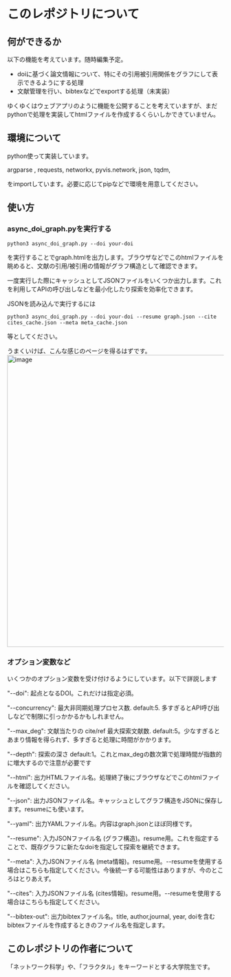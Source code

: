 # このレポジトリについて
## 何ができるか
以下の機能を考えています。随時編集予定。
- doiに基づく論文情報について、特にその引用被引用関係をグラフにして表示できるようにする処理
- 文献管理を行い、bibtexなどでexportする処理（未実装）

ゆくゆくはウェブアプリのように機能を公開することを考えていますが、まだpythonで処理を実装してhtmlファイルを作成するくらいしかできていません。

## 環境について
python使って実装しています。

argparse , 
requests, 
networkx, 
pyvis.network, 
json, 
tqdm, 

をimportしています。必要に応じてpipなどで環境を用意してください。

## 使い方
### async_doi_graph.pyを実行する
```
python3 async_doi_graph.py --doi your-doi
```
を実行することでgraph.htmlを出力します。ブラウザなどでこのhtmlファイルを眺めると、文献の引用/被引用の情報がグラフ構造として確認できます。

一度実行した際にキャッシュとしてJSONファイルをいくつか出力します。これを利用してAPIの呼び出しなどを最小化したり探索を効率化できます。

JSONを読み込んで実行するには
```
python3 async_doi_graph.py --doi your-doi --resume graph.json --cite cites_cache.json --meta meta_cache.json
```

等としてください。

うまくいけば、こんな感じのページを得るはずです。
<img width="1460" height="680" alt="image" src="https://github.com/user-attachments/assets/48530542-11a8-4f1c-8ae9-53ab4a4cd6f2" />


### オプション変数など
いくつかのオプション変数を受け付けるようにしています。以下で詳説します


"--doi": 起点となるDOI。これだけは指定必須。

"--concurrency": 最大非同期処理プロセス数. default:5. 多すぎるとAPI呼び出しなどで制限に引っかかるかもしれません。

"--max_deg": 文献当たりの cite/ref 最大探索文献数. default:5。少なすぎるとあまり情報を得られず、多すぎると処理に時間がかかります。

"--depth": 探索の深さ default:1。これとmax_degの数次第で処理時間が指数的に増大するので注意が必要です

"--html": 出力HTMLファイル名。処理終了後にブラウザなどでこのhtmlファイルを確認してください。

"--json": 出力JSONファイル名。キャッシュとしてグラフ構造をJSONに保存します。resumeにも使います。

"--yaml": 出力YAMLファイル名。内容はgraph.jsonとほぼ同様です。

"--resume": 入力JSONファイル名 (グラフ構造)。resume用。これを指定することで、既存グラフに新たなdoiを指定して探索を継続できます。

"--meta": 入力JSONファイル名 (meta情報)。resume用。--resumeを使用する場合はこちらも指定してください。今後統一する可能性はありますが、今のところはとりあえず。

"--cites": 入力JSONファイル名 (cites情報)。resume用。--resumeを使用する場合はこちらも指定してください。

"--bibtex-out": 出力bibtexファイル名。title, author,journal, year, doiを含むbibtexファイルを作成するときのファイル名を指定します。

## このレポジトリの作者について
「ネットワーク科学」や、「フラクタル」をキーワードとする大学院生です。
